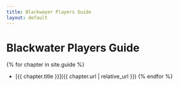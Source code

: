 ```yaml
---
title: Blackwayer Players Guide
layout: default
---
```


# Blackwater Players Guide
<a href=".\images\Blackwater from Hilltop Across River 1.jpeg"></a>

{% for chapter in site.guide %}
* [{{ chapter.title }}]({{ chapter.url | relative_url }})
{% endfor %}
